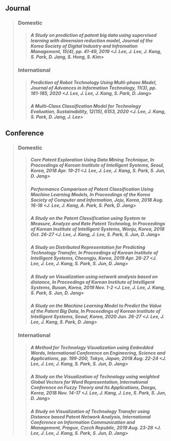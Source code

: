 ## Journal
> ### Domestic
>	> ##### A Study on prediction of patent big data using supervised learning with dimension reduction model, Journal of the Korea Society of Digital Industry and Infromation Management, 15(4), pp. 41-49, 2019 <J. Lee, J. Lee, J. Kang, S. Park, D. Jang, S. Hong, S. Kim>
> ### International
>	> ##### Prediction of Robot Technology Using Multi-phase Model, Journal of Advances in Information Technology, 11(3), pp. 181-185, 2020 <J. Lee, J. Lee, J. Kang, S. Park, D. Jang>
>	> ##### A Multi–Class Classification Model for Technology Evaluation, Sustainability, 12(15), 6153, 2020 <J. Lee, J. Kang, S. Park, D. Jang, J. Lee>
##### 
## Conference
> ### Domestic
>	> ##### Core Patent Exploration Using Data Mining Technique, In Proceedings of Korean Institute of Intelligent Systems, Seoul, Korea, 2018 Apr. 19-21 <J. Lee, J. Lee, J. Kang, S. Park, S. Jun, D. Jang>
>	> ##### Performance Comparison of Patent Classification Using Machine Learning Models, In Proceedings of the Korea Society of Computer and Information, Jeju, Korea, 2018 Aug. 16-18 <J. Lee, J. Kang, A. Park, S. Park, D. Jang>
>	> ##### A Study on the Patent Classification using System to Measure, Analyze and Rate Patent Technolog, In Proceedings of Korean Institute of Intelligent Systems, Wonju, Korea, 2018 Oct. 26-27 <J. Lee, J. Kang, J. Lee, S. Park, S. Jun, D. Jang>
>	> ##### A Study on Distributed Representation for Predicting Technology Transfer, In Proceedings of Korean Institute of Intelligent Systems, Cheongju, Korea, 2019 Apr. 26-27 <J. Lee, J. Lee, J. Kang, S. Park, S. Jun, D. Jang>
>	> ##### A Study on Visualization using network analysis based on distance, In Proceedings of Korean Institute of Intelligent Systems, Busan, Korea, 2019 Nov. 1-2 <J. Lee, J. Lee, J. Kang, S. Park, S. Jun, D. Jang>
>	> ##### A Study on the Machine Learning Model to Predict the Value of the Patent Big Data, In Proceedings of Korean Institute of Intelligent Systems, Seoul, Korea, 2020 Jun. 26-27 <J. Lee, J. Lee, J. Kang, S. Park, D. Jang>
> ### International
>	> ##### A Method for Technology Visualization using Embedded Words, International Conference on Engineering, Science and Applications, pp. 199-200, Tokyo, Japan, 2018 Aug. 22-24 <J. Lee, J. Lee, J. Kang, S. Park, S. Jun, D. Jang>
>	> ##### A Study on the Visualization of Technology using weighted Global Vectors for Word Representation, International Conference on Fuzzy Theory and Its Applications, Daegu, Korea, 2018 Nov. 14-17 <J. Lee, J. Kang, J. Lee, S. Park, S. Jun, D. Jang>
>	> ##### A Study on Visualization of Technology Transfer using Distance based Patent Network Analysis, International Conference on Information Communication and Management, Prague, Czech Republic, 2019 Aug. 23-26 <J. Lee, J. Lee, J. Kang, S. Park, S. Jun, D. Jang>
